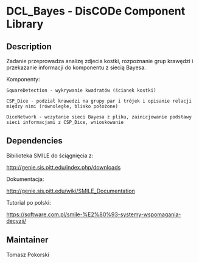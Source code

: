 DCL_Bayes - DisCODe Component Library
=====================================

Description
-----------

Zadanie przeprowadza analizę zdjecia kostki, rozpoznanie grup krawędzi i przekazanie informacji do komponentu z siecią Bayesa.

Komponenty:

 	SquareDetection - wykrywanie kwadratów (ścianek kostki)

 	CSP_Dice - podział krawedzi na grupy par i trójek i opisanie relacji między nimi (równoległe, blisko położone)

 	DiceNetwork - wczytanie sieci Bayesa z pliku, zainicjowanie podstawy sieci informacjami z CSP_Dice, wnioskowanie

Dependencies
------------

Bibilioteka SMILE do ściągnięcia z:

http://genie.sis.pitt.edu/index.php/downloads

Dokumentacja:

http://genie.sis.pitt.edu/wiki/SMILE_Documentation

Tutorial po polski:

https://software.com.pl/smile-%E2%80%93-systemy-wspomagania-decyzji/


Maintainer
----------

Tomasz Pokorski
